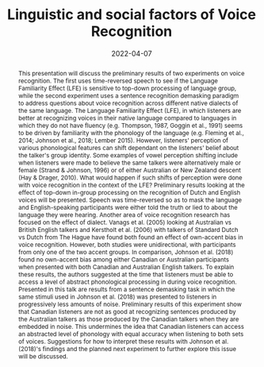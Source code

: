 ---
title: Linguistic and social factors of Voice Recognition
speakers: blamire0
date: 2022-04-07
zoom: https://utoronto.zoom.us/rec/share/j6sIhvsD5b7eNJLJbBkxgjJDBac-WcE2x6sWpPqj1WVSRX9FlwBTbxsuqel_ZF6B.PHwaPA_ZXykNQhvP
abstract: >
  This presentation will discuss the preliminary results of two experiments on
  voice recognition.  The first uses time-reversed speech to see if the
  Language Familiarity Effect (LFE) is sensitive to top-down processing of
  language group, while the second experiment uses a sentence recognition
  demasking paradigm to address questions about voice recognition across
  different native dialects of the same language. The Language Familiarity
  Effect (LFE), in which listeners are better at recognizing voices in their
  native language compared to languages in which they do not have fluency (e.g.
  Thompson, 1987, Goggin et al., 1991) seems to be driven by familiarity with
  the phonology of the language (e.g. Fleming et al., 2014; Johnson et al.,
  2018; Lember 2015).  However, listeners' perception of various phonological
  features can shift dependant on the listeners' belief about the talker's
  group identity. Some examples of vowel perception shifting include when
  listeners were made to believe the same talkers were alternatively male or
  female (Strand & Johnson, 1996) or of either Australian or New Zealand
  descent (Hay & Drager, 2010).  What would happen if such shifts of perception
  were done with voice recognition in the context of the LFE?  Preliminary
  results looking at the effect of top-down in-group processing on the
  recognition of Dutch and English voices will be presented.   Speech was
  time-reversed so as to mask the language and English-speaking participants
  were either told the truth or lied to about the language they were hearing.
  Another area of voice recognition research has focused on the effect of
  dialect.  Vanags et al. (2005) looking at Australian vs British English
  talkers and Kerstholt et al. (2006) with talkers of Standard Dutch vs Dutch
  from The Hague have found both found an effect of own-accent bias in voice
  recognition.  However, both studies were unidirectional, with participants
  from only one of the two accent groups.  In comparison, Johnson et al. (2018)
  found no own-accent bias among either Canadian or Australian participants
  when presented with both Canadian and Australian English talkers.  To explain
  these results, the authors suggested at the time that listeners must be able
  to access a level of abstract phonological processing in during voice
  recognition.  Presented in this talk are results from a sentence demasking
  task in which the same stimuli used in Johnson et al. (2018) was presented to
  listeners in progressively less amounts of noise.  Preliminary results of
  this experiment show that Canadian listeners are not as good at recognizing
  sentences produced by the Australian talkers as those produced by the
  Canadian talkers when they are embedded in noise.  This undermines the idea
  that Canadian listeners can access an abstracted level of phonology with
  equal accuracy when listening to both sets of voices.  Suggestions for how to
  interpret these results with Johnson et al. (2018)'s findings and the planned
  next experiment to further explore this issue will be discussed.  
---
